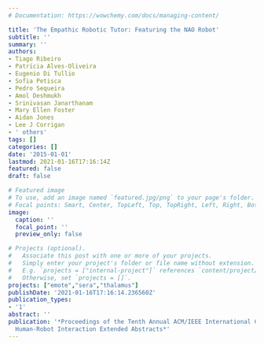 ```yaml
---
# Documentation: https://wowchemy.com/docs/managing-content/

title: 'The Empathic Robotic Tutor: Featuring the NAO Robot'
subtitle: ''
summary: ''
authors:
- Tiago Ribeiro
- Patrı́cia Alves-Oliveira
- Eugenio Di Tullio
- Sofia Petisca
- Pedro Sequeira
- Amol Deshmukh
- Srinivasan Janarthanam
- Mary Ellen Foster
- Aidan Jones
- Lee J Corrigan
- ' others'
tags: []
categories: []
date: '2015-01-01'
lastmod: 2021-01-16T17:16:14Z
featured: false
draft: false

# Featured image
# To use, add an image named `featured.jpg/png` to your page's folder.
# Focal points: Smart, Center, TopLeft, Top, TopRight, Left, Right, BottomLeft, Bottom, BottomRight.
image:
  caption: ''
  focal_point: ''
  preview_only: false

# Projects (optional).
#   Associate this post with one or more of your projects.
#   Simply enter your project's folder or file name without extension.
#   E.g. `projects = ["internal-project"]` references `content/project/deep-learning/index.md`.
#   Otherwise, set `projects = []`.
projects: ["emote","sera","thalamus"]
publishDate: '2021-01-16T17:16:14.236560Z'
publication_types:
- '1'
abstract: ''
publication: '*Proceedings of the Tenth Annual ACM/IEEE International Conference on
  Human-Robot Interaction Extended Abstracts*'
---
```

